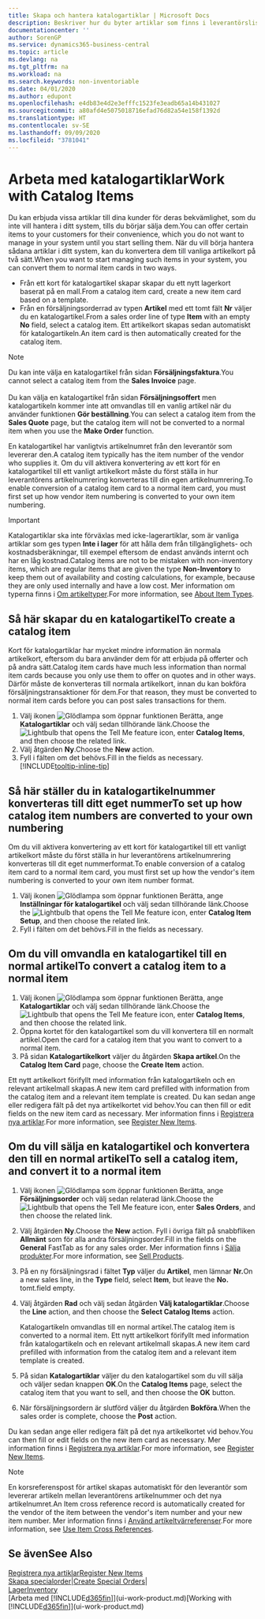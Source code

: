 ```yaml
---
title: Skapa och hantera katalogartiklar | Microsoft Docs
description: Beskriver hur du byter artiklar som finns i leverantörslistan av artiklar, men inte i listan med poster.
documentationcenter: ''
author: SorenGP
ms.service: dynamics365-business-central
ms.topic: article
ms.devlang: na
ms.tgt_pltfrm: na
ms.workload: na
ms.search.keywords: non-inventoriable
ms.date: 04/01/2020
ms.author: edupont
ms.openlocfilehash: e4db83e4d2e3efffc1523fe3eadb65a14b431027
ms.sourcegitcommit: a80afd4e5075018716efad76d82a54e158f1392d
ms.translationtype: HT
ms.contentlocale: sv-SE
ms.lasthandoff: 09/09/2020
ms.locfileid: "3781041"
---
```

# <a name="work-with-catalog-items"></a><span data-ttu-id="0f3f6-103">Arbeta med katalogartiklar</span><span class="sxs-lookup"><span data-stu-id="0f3f6-103">Work with Catalog Items</span></span>
<span data-ttu-id="0f3f6-104">Du kan erbjuda vissa artiklar till dina kunder för deras bekvämlighet, som du inte vill hantera i ditt system, tills du börjar sälja dem.</span><span class="sxs-lookup"><span data-stu-id="0f3f6-104">You can offer certain items to your customers for their convenience, which you do not want to manage in your system until you start selling them.</span></span> <span data-ttu-id="0f3f6-105">När du vill börja hantera sådana artiklar i ditt system, kan du konvertera dem till vanliga artikelkort på två sätt.</span><span class="sxs-lookup"><span data-stu-id="0f3f6-105">When you want to start managing such items in your system, you can convert them to normal item cards in two ways.</span></span>

* <span data-ttu-id="0f3f6-106">Från ett kort för katalogartikel skapar skapar du ett nytt lagerkort baserat på en mall.</span><span class="sxs-lookup"><span data-stu-id="0f3f6-106">From a catalog item card, create a new item card based on a template.</span></span>
* <span data-ttu-id="0f3f6-107">Från en försäljningsorderrad av typen **Artikel** med ett tomt fält **Nr** väljer du en katalogartikel.</span><span class="sxs-lookup"><span data-stu-id="0f3f6-107">From a sales order line of type **Item** with an empty **No** field, select a catalog item.</span></span> <span data-ttu-id="0f3f6-108">Ett artikelkort skapas sedan automatiskt för katalogartikeln.</span><span class="sxs-lookup"><span data-stu-id="0f3f6-108">An item card is then automatically created for the catalog item.</span></span>

> [!NOTE]  
> <span data-ttu-id="0f3f6-109">Du kan inte välja en katalogartikel från sidan **Försäljningsfaktura**.</span><span class="sxs-lookup"><span data-stu-id="0f3f6-109">You cannot select a catalog item from the **Sales Invoice** page.</span></span><br /><br />
> <span data-ttu-id="0f3f6-110">Du kan välja en katalogartikel från sidan **Försäljningsoffert** men katalogartikeln kommer inte att omvandlas till en vanlig artikel när du använder funktionen **Gör beställning**.</span><span class="sxs-lookup"><span data-stu-id="0f3f6-110">You can select a catalog item from the **Sales Quote** page, but the catalog item will not be converted to a normal item when you use the **Make Order** function.</span></span>

<span data-ttu-id="0f3f6-111">En katalogartikel har vanligtvis artikelnumret från den leverantör som levererar den.</span><span class="sxs-lookup"><span data-stu-id="0f3f6-111">A catalog item typically has the item number of the vendor who supplies it.</span></span> <span data-ttu-id="0f3f6-112">Om du vill aktivera konvertering av ett kort för en katalogartikel till ett vanligt artikelkort måste du först ställa in hur leverantörens artikelnumrering konverteras till din egen artikelnumrering.</span><span class="sxs-lookup"><span data-stu-id="0f3f6-112">To enable conversion of a catalog item card to a normal item card, you must first set up how vendor item numbering is converted to your own item numbering.</span></span>   

> [!Important]
> <span data-ttu-id="0f3f6-113">Katalogartiklar ska inte förväxlas med icke-lagerartiklar, som är vanliga artiklar som ges typen **Inte i lager** för att hålla dem från tillgänglighets- och kostnadsberäkningar, till exempel eftersom de endast används internt och har en låg kostnad.</span><span class="sxs-lookup"><span data-stu-id="0f3f6-113">Catalog items are not to be mistaken with non-inventory items, which are regular items that are given the type **Non-Inventory** to keep them out of availability and costing calculations, for example, because they are only used internally and have a low cost.</span></span> <span data-ttu-id="0f3f6-114">Mer information om typerna finns i [Om artikeltyper](inventory-about-item-types.md).</span><span class="sxs-lookup"><span data-stu-id="0f3f6-114">For more information, see [About Item Types](inventory-about-item-types.md).</span></span>

## <a name="to-create-a-catalog-item"></a><span data-ttu-id="0f3f6-115">Så här skapar du en katalogartikel</span><span class="sxs-lookup"><span data-stu-id="0f3f6-115">To create a catalog item</span></span>
<span data-ttu-id="0f3f6-116">Kort för katalogartiklar har mycket mindre information än normala artikelkort, eftersom du bara använder dem för att erbjuda på offerter och på andra sätt.</span><span class="sxs-lookup"><span data-stu-id="0f3f6-116">Catalog item cards have much less information than normal item cards because you only use them to offer on quotes and in other ways.</span></span> <span data-ttu-id="0f3f6-117">Därför måste de konverteras till normala artikelkort, innan du kan bokföra försäljningstransaktioner för dem.</span><span class="sxs-lookup"><span data-stu-id="0f3f6-117">For that reason, they must be converted to normal item cards before you can post sales transactions for them.</span></span>

1. <span data-ttu-id="0f3f6-118">Välj ikonen ![Glödlampa som öppnar funktionen Berätta](media/ui-search/search_small.png "Berätta vad du vill göra"), ange **Katalogartiklar** och välj sedan tillhörande länk.</span><span class="sxs-lookup"><span data-stu-id="0f3f6-118">Choose the ![Lightbulb that opens the Tell Me feature](media/ui-search/search_small.png "Tell me what you want to do") icon, enter **Catalog Items**, and then choose the related link.</span></span>
2. <span data-ttu-id="0f3f6-119">Välj åtgärden **Ny**.</span><span class="sxs-lookup"><span data-stu-id="0f3f6-119">Choose the **New** action.</span></span>
3. <span data-ttu-id="0f3f6-120">Fyll i fälten om det behövs.</span><span class="sxs-lookup"><span data-stu-id="0f3f6-120">Fill in the fields as necessary.</span></span> [!INCLUDE[tooltip-inline-tip](includes/tooltip-inline-tip_md.md)]

## <a name="to-set-up-how-catalog-item-numbers-are-converted-to-your-own-numbering"></a><span data-ttu-id="0f3f6-121">Så här ställer du in katalogartikelnummer konverteras till ditt eget nummer</span><span class="sxs-lookup"><span data-stu-id="0f3f6-121">To set up how catalog item numbers are converted to your own numbering</span></span>
<span data-ttu-id="0f3f6-122">Om du vill aktivera konvertering av ett kort för katalogartikel till ett vanligt artikelkort måste du först ställa in hur leverantörens artikelnumrering konverteras till dit eget nummerformat.</span><span class="sxs-lookup"><span data-stu-id="0f3f6-122">To enable conversion of a catalog item card to a normal item card, you must first set up how the vendor's item numbering is converted to your own item number format.</span></span>

1. <span data-ttu-id="0f3f6-123">Välj ikonen ![Glödlampa som öppnar funktionen Berätta](media/ui-search/search_small.png "Berätta vad du vill göra"), ange **Inställningar för katalogartikel** och välj sedan tillhörande länk.</span><span class="sxs-lookup"><span data-stu-id="0f3f6-123">Choose the ![Lightbulb that opens the Tell Me feature](media/ui-search/search_small.png "Tell me what you want to do") icon, enter **Catalog Item Setup**, and then choose the related link.</span></span>
2. <span data-ttu-id="0f3f6-124">Fyll i fälten om det behövs.</span><span class="sxs-lookup"><span data-stu-id="0f3f6-124">Fill in the fields as necessary.</span></span>

## <a name="to-convert-a-catalog-item-to-a-normal-item"></a><span data-ttu-id="0f3f6-125">Om du vill omvandla en katalogartikel till en normal artikel</span><span class="sxs-lookup"><span data-stu-id="0f3f6-125">To convert a catalog item to a normal item</span></span>
1. <span data-ttu-id="0f3f6-126">Välj ikonen ![Glödlampa som öppnar funktionen Berätta](media/ui-search/search_small.png "Berätta vad du vill göra"), ange **Katalogartiklar** och välj sedan tillhörande länk.</span><span class="sxs-lookup"><span data-stu-id="0f3f6-126">Choose the ![Lightbulb that opens the Tell Me feature](media/ui-search/search_small.png "Tell me what you want to do") icon, enter **Catalog Items**, and then choose the related link.</span></span>
2. <span data-ttu-id="0f3f6-127">Öppna kortet för den katalogartikel som du vill konvertera till en normalt artikel.</span><span class="sxs-lookup"><span data-stu-id="0f3f6-127">Open the card for a catalog item that you want to convert to a normal item.</span></span>
3. <span data-ttu-id="0f3f6-128">På sidan **Katalogartikelkort** väljer du åtgärden **Skapa artikel**.</span><span class="sxs-lookup"><span data-stu-id="0f3f6-128">On the **Catalog Item Card** page, choose the **Create Item** action.</span></span>

<span data-ttu-id="0f3f6-129">Ett nytt artikelkort förifyllt med information från katalogartikeln och en relevant artikelmall skapas.</span><span class="sxs-lookup"><span data-stu-id="0f3f6-129">A new item card prefilled with information from the catalog item and a relevant item template is created.</span></span> <span data-ttu-id="0f3f6-130">Du kan sedan ange eller redigera fält på det nya artikelkortet vid behov.</span><span class="sxs-lookup"><span data-stu-id="0f3f6-130">You can then fill or edit fields on the new item card as necessary.</span></span> <span data-ttu-id="0f3f6-131">Mer information finns i [Registrera nya artiklar](inventory-how-register-new-items.md).</span><span class="sxs-lookup"><span data-stu-id="0f3f6-131">For more information, see [Register New Items](inventory-how-register-new-items.md).</span></span>

## <a name="to-sell-a-catalog-item-and-convert-it-to-a-normal-item"></a><span data-ttu-id="0f3f6-132">Om du vill sälja en katalogartikel och konvertera den till en normal artikel</span><span class="sxs-lookup"><span data-stu-id="0f3f6-132">To sell a catalog item, and convert it to a normal item</span></span>
1. <span data-ttu-id="0f3f6-133">Välj ikonen ![Glödlampa som öppnar funktionen Berätta](media/ui-search/search_small.png "Berätta vad du vill göra"), ange **Försäljningsorder** och välj sedan relaterad länk.</span><span class="sxs-lookup"><span data-stu-id="0f3f6-133">Choose the ![Lightbulb that opens the Tell Me feature](media/ui-search/search_small.png "Tell me what you want to do") icon, enter **Sales Orders**, and then choose the related link.</span></span>
2. <span data-ttu-id="0f3f6-134">Välj åtgärden **Ny**.</span><span class="sxs-lookup"><span data-stu-id="0f3f6-134">Choose the **New** action.</span></span> <span data-ttu-id="0f3f6-135">Fyll i övriga fält på snabbfliken **Allmänt** som för alla andra försäljningsorder.</span><span class="sxs-lookup"><span data-stu-id="0f3f6-135">Fill in the fields on the **General** FastTab as for any sales order.</span></span> <span data-ttu-id="0f3f6-136">Mer information finns i [Sälja produkter](sales-how-sell-products.md).</span><span class="sxs-lookup"><span data-stu-id="0f3f6-136">For more information, see [Sell Products](sales-how-sell-products.md).</span></span>
3. <span data-ttu-id="0f3f6-137">På en ny försäljningsrad i fältet **Typ** väljer du **Artikel**, men lämnar **Nr.**</span><span class="sxs-lookup"><span data-stu-id="0f3f6-137">On a new sales line, in the **Type** field, select **Item**, but leave the **No.**</span></span> <span data-ttu-id="0f3f6-138">tomt.</span><span class="sxs-lookup"><span data-stu-id="0f3f6-138">field empty.</span></span>
4. <span data-ttu-id="0f3f6-139">Välj åtgärden **Rad** och välj sedan åtgärden **Välj katalogartiklar**.</span><span class="sxs-lookup"><span data-stu-id="0f3f6-139">Choose the **Line** action, and then choose the **Select Catalog Items** action.</span></span>

    <span data-ttu-id="0f3f6-140">Katalogartikeln omvandlas till en normal artikel.</span><span class="sxs-lookup"><span data-stu-id="0f3f6-140">The catalog item is converted to a normal item.</span></span> <span data-ttu-id="0f3f6-141">Ett nytt artikelkort förifyllt med information från katalogartikeln och en relevant artikelmall skapas.</span><span class="sxs-lookup"><span data-stu-id="0f3f6-141">A new item card prefilled with information from the catalog item and a relevant item template is created.</span></span>
5. <span data-ttu-id="0f3f6-142">På sidan **Katalogartiklar** väljer du den katalogartikel som du vill sälja och väljer sedan knappen **OK**.</span><span class="sxs-lookup"><span data-stu-id="0f3f6-142">On the **Catalog Items** page, select the catalog item that you want to sell, and then choose the **OK** button.</span></span>
6. <span data-ttu-id="0f3f6-143">När försäljningsordern är slutförd väljer du åtgärden **Bokföra**.</span><span class="sxs-lookup"><span data-stu-id="0f3f6-143">When the sales order is complete, choose the **Post** action.</span></span>

<span data-ttu-id="0f3f6-144">Du kan sedan ange eller redigera fält på det nya artikelkortet vid behov.</span><span class="sxs-lookup"><span data-stu-id="0f3f6-144">You can then fill or edit fields on the new item card as necessary.</span></span> <span data-ttu-id="0f3f6-145">Mer information finns i [Registrera nya artiklar](inventory-how-register-new-items.md).</span><span class="sxs-lookup"><span data-stu-id="0f3f6-145">For more information, see [Register New Items](inventory-how-register-new-items.md).</span></span>

> [!NOTE]  
>   <span data-ttu-id="0f3f6-146">En korsreferenspost för artikel skapas automatiskt för den leverantör som levererar artikeln mellan leverantörens artikelnummer och det nya artikelnumret.</span><span class="sxs-lookup"><span data-stu-id="0f3f6-146">An Item cross reference record is automatically created for the vendor of the item between the vendor's item number and your new item number.</span></span> <span data-ttu-id="0f3f6-147">Mer information finns i [Använd artikeltvärreferenser](inventory-how-use-item-cross-refs.md).</span><span class="sxs-lookup"><span data-stu-id="0f3f6-147">For more information, see [Use Item Cross References](inventory-how-use-item-cross-refs.md).</span></span>

## <a name="see-also"></a><span data-ttu-id="0f3f6-148">Se även</span><span class="sxs-lookup"><span data-stu-id="0f3f6-148">See Also</span></span>
[<span data-ttu-id="0f3f6-149">Registrera nya artiklar</span><span class="sxs-lookup"><span data-stu-id="0f3f6-149">Register New Items</span></span>](inventory-how-register-new-items.md)  
<span data-ttu-id="0f3f6-150">[Skapa specialorder](sales-how-to-create-special-orders.md)|</span><span class="sxs-lookup"><span data-stu-id="0f3f6-150">[Create Special Orders](sales-how-to-create-special-orders.md)|</span></span>  
[<span data-ttu-id="0f3f6-151">Lager</span><span class="sxs-lookup"><span data-stu-id="0f3f6-151">Inventory</span></span>](inventory-manage-inventory.md)  
<span data-ttu-id="0f3f6-152">[Arbeta med [!INCLUDE[d365fin](includes/d365fin_md.md)]](ui-work-product.md)</span><span class="sxs-lookup"><span data-stu-id="0f3f6-152">[Working with [!INCLUDE[d365fin](includes/d365fin_md.md)]](ui-work-product.md)</span></span>
